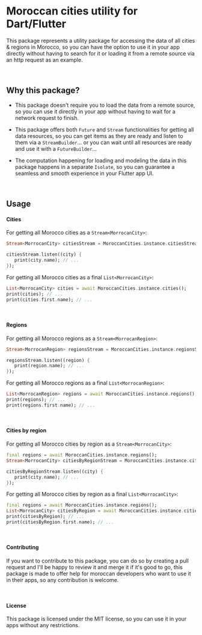 # Moroccan cities utility for Dart/Flutter

This package represents a utility package for accessing the data of all cities & regions in Morocco, so you can have the option to use it in your app directly without having to search for it or loading it from a remote source via an http request as an example.

<br>

## Why this package?

 - This package doesn't require you to load the data from a remote source, so you can use it directly in your app without having to wait for a network request to finish.

 - This package offers both `Future` and `Stream` functionalities for getting all data resources, so you can get items as they are ready and listen to them via a `StreamBuilder`... or you can wait until all resources are ready and use it with a `FutureBuilder`...

 - The computation happening for loading and modeling the data in this package happens in a separate `Isolate`, so you can guarantee a seamless and smooth experience in your Flutter app UI.

<br>

## Usage
#### Cities

For getting all Morocco cities as a `Stream<MorrocanCity>`:
```dart
Stream<MorrocanCity> citiesStream = MoroccanCities.instance.citiesStream();

citiesStream.listen((city) {
   print(city.name); // ...
});

```

For getting all Morocco cities as a final `List<MorrocanCity>`:
```dart
List<MorrocanCity> cities = await MoroccanCities.instance.cities();
print(cities); // ...
print(cities.first.name); // ...
```

<br>

#### Regions
For getting all Morocco regions as a `Stream<MorrocanRegion>`:
```dart
Stream<MorrocanRegion> regionsStream = MoroccanCities.instance.regionsStream();

regionsStream.listen((region) {
   print(region.name); // ...
});

```


For getting all Morocco regions as a final `List<MorrocanRegion>`:
```dart
List<MorrocanRegion> regions = await MoroccanCities.instance.regions();
print(regions); // ...
print(regions.first.name); // ...
```


<br>

#### Cities by region
For getting all Morocco cities by region as a `Stream<MorrocanCity>`:
```dart
final regions = await MoroccanCities.instance.regions();
Stream<MorrocanCity> citiesByRegionStream = MoroccanCities.instance.citiesByRegionStream(regions.first);

citiesByRegionStream.listen((city) {
   print(city.name); // ...
});

```

For getting all Morocco cities by region as a final `List<MorrocanCity>`:
```dart
final regions = await MoroccanCities.instance.regions();
List<MorrocanCity> citiesByRegion = await MoroccanCities.instance.citiesByRegion(regions.first);
print(citiesByRegion); // ...
print(citiesByRegion.first.name); // ...
```

<br>

#### Contributing
If you want to contribute to this package, you can do so by creating a pull request and I'll be happy to review it and merge it if it's good to go, this package is made to offer help for moroccan developers who want to use it in their apps, so any contribution is welcome.

<br>

#### License
This package is licensed under the MIT license, so you can use it in your apps without any restrictions.

